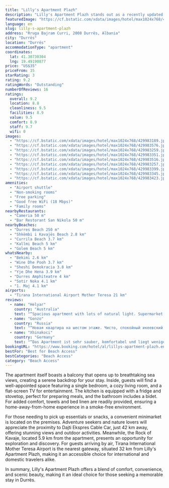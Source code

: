 ```yaml
---
title: "Lilly's Apartment Plazh"
description: "Lilly's Apartment Plazh stands out as a recently updated gem in Durrës, situated a mere 300 meters from the inviting Durres Beach and a 38 km drive from the historic Skanderbeg Square."
featuredImage: "https://cf.bstatic.com/xdata/images/hotel/max1024x768/429983189.jpg?k=77de063c4573997609a82227cc7d55da018f1f6bb98b5ecd69460555b83d0ac4&o=&hp=1"
language: en
slug: lilly-s-apartment-plazh
address: "Rruga Bajram Curri, 2008 Durrës, Albania"
city: "Durrës"
location: "Durrës"
accommodationType: "apartment"
coordinates:
  lat: 41.30730304
  lng: 19.49190877
price: "US$35"
priceFrom: 35
starRating: 3
rating: 9.2
ratingWords: "Outstanding"
numberOfReviews: 16
ratings:
  overall: 9.2
  location: 8.8
  cleanliness: 9.5
  facilities: 8.9
  value: 9.5
  comfort: 8.9
  staff: 9.7
  wifi: 0
images:
  - "https://cf.bstatic.com/xdata/images/hotel/max1024x768/429983189.jpg?k=77de063c4573997609a82227cc7d55da018f1f6bb98b5ecd69460555b83d0ac4&o=&hp=1"
  - "https://cf.bstatic.com/xdata/images/hotel/max1024x768/429983576.jpg?k=f2dd113cd0f6e32321ba117c7a914d481c3f11c5e36656f8155ad4663c913c83&o=&hp=1"
  - "https://cf.bstatic.com/xdata/images/hotel/max1024x768/429983259.jpg?k=e4406904b08e9706147fbeedd2da86b266d435a3fd3884326d2653134ff84000&o=&hp=1"
  - "https://cf.bstatic.com/xdata/images/hotel/max1024x768/429983351.jpg?k=2e2ba76ce22851251db67ee676809cb99bc0f36d3a5c73eda1a30ad79ce396c5&o=&hp=1"
  - "https://cf.bstatic.com/xdata/images/hotel/max1024x768/429983516.jpg?k=100a2dd6f329416e1e2b4067d1ffc31052f5125ceed94b1142e03c4d15a2cb93&o=&hp=1"
  - "https://cf.bstatic.com/xdata/images/hotel/max1024x768/429983257.jpg?k=780d8de81e3baaa23c51219c4ddc4110187561cda45d0748ff6ab73e37617eff&o=&hp=1"
  - "https://cf.bstatic.com/xdata/images/hotel/max1024x768/429983399.jpg?k=c2c43afb4c3260fcbe2882fc3677c9b68a479325bc2dd31093d25d9ff790e0d1&o=&hp=1"
  - "https://cf.bstatic.com/xdata/images/hotel/max1024x768/429983345.jpg?k=cbe25bee0fce5ae5dc7274a72478beabab140e4ef4ad5b7374cc10311db30202&o=&hp=1"
  - "https://cf.bstatic.com/xdata/images/hotel/max1024x768/429983423.jpg?k=50b85beb88597e4eaf990f6984af65f41e759662f6d318fb14bb93e1973bbd53&o=&hp=1"
amenities:
  - "Airport shuttle"
  - "Non-smoking rooms"
  - "Free parking"
  - "Good free WiFi (18 Mbps)"
  - "Family rooms"
nearbyRestaurants:
  - "Cameria 50 m"
  - "Bar Restorant San Nikola 50 m"
nearbyBeaches:
  - "Durres Beach 250 m"
  - "Shkëmbi i Kavajës Beach 2.8 km"
  - "Currila Beach 3.7 km"
  - "Kallmi Beach 5 km"
  - "Golem Beach 5 km"
whatsNearby:
  - "Bekimi 2.6 km"
  - "Wine Dhe Pooh 3.7 km"
  - "Sheshi Demokracia 3.8 km"
  - "Yje Dhe Hena 3.9 km"
  - "Durres Amphiteatre 4 km"
  - "Sotir Noka 4.1 km"
  - "1. Maj 4.1 km"
airports:
  - "Tirana International Airport Mother Teresa 21 km"
reviews:
  - name: "Helyar"
    country: "Australia"
    text: "“Spacious apartment with lots of natural light. Supermarket, cafes and restaurants downstairs. Short walk to the beach. The bus into town is just across the street.”"
  - name: "Gonzo"
    country: "Russia"
    text: "“Новая квартира на шестом этаже. Чисто, спокойный икеевский дизайн, магазины под боком, море и лунгомаре тоже - гуляй не хочу)”"
  - name: "Xhinakoci"
    country: "Germany"
    text: "“Das Apartment ist sehr sauber, komfortabel und liegt wenige Minuten vom Strand entfernt.Es gibt einen Smart TV sowie Internet und eine Klimaanlage, Föhn und einen Steamer für die Kleidung (zum Bügeln). Der Ganzkörper Spiegel im Flur ist sehr...”"
bookingURL: "https://www.booking.com/hotel/al/lillys-apartment-plazh.en-gb.html?aid=8035640"
bestFor: "Best for Beach Access"
bestCategories: "Beach Access"
category: "Beach Access"
---
```


The apartment itself boasts a balcony that opens up to breathtaking sea views, creating a serene backdrop for your stay. Inside, guests will find a well-appointed space featuring a single bedroom, a cozy living room, and a flat-screen TV for entertainment. The kitchen is equipped with a fridge and stovetop, perfect for preparing meals, and the bathroom includes a bidet. For added comfort, towels and bed linen are readily provided, ensuring a home-away-from-home experience in a smoke-free environment.

For those needing to pick up essentials or snacks, a convenient minimarket is located on the premises. Adventure seekers and nature lovers will appreciate the proximity to Dajti Ekspres Cable Car, just 42 km away, offering stunning views and outdoor activities. Meanwhile, the Rock of Kavaje, located 5.9 km from the apartment, presents an opportunity for exploration and discovery. For guests arriving by air, Tirana International Mother Teresa Airport is the nearest gateway, situated 32 km from Lilly's Apartment Plazh, making it an accessible choice for international and domestic travelers alike.

In summary, Lilly's Apartment Plazh offers a blend of comfort, convenience, and scenic beauty, making it an ideal choice for those seeking a memorable stay in Durrës.